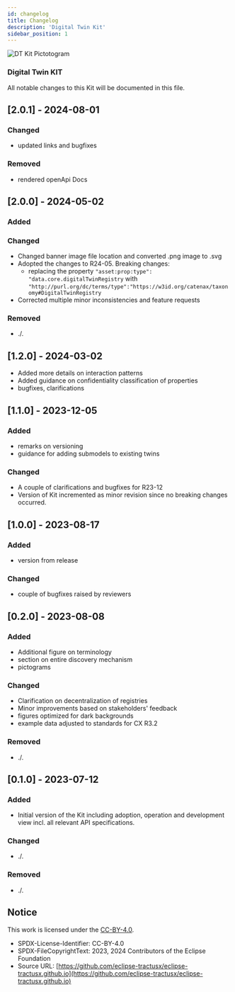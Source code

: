 ```yaml
---
id: changelog
title: Changelog
description: 'Digital Twin Kit'
sidebar_position: 1
---
```


![DT Kit Pictotogram](@site/static/img/kits/digital-twin/digital-twin-kit-logo.svg)

### Digital Twin KIT

All notable changes to this Kit will be documented in this file.

## [2.0.1] - 2024-08-01

### Changed

- updated links and bugfixes

### Removed

- rendered openApi Docs

## [2.0.0] - 2024-05-02

### Added

### Changed

- Changed banner image file location and converted .png image to .svg
- Adopted the changes to R24-05. Breaking changes:
  - replacing the property `"asset:prop:type": "data.core.digitalTwinRegistry` with `"http://purl.org/dc/terms/type":"https://w3id.org/catenax/taxonomy#DigitalTwinRegistry`
- Corrected multiple minor inconsistencies and feature requests

### Removed

- ./.

## [1.2.0] - 2024-03-02

- Added more details on interaction patterns
- Added guidance on confidentiality classification of properties
- bugfixes, clarifications

## [1.1.0] - 2023-12-05

### Added

- remarks on versioning
- guidance for adding submodels to existing twins

### Changed

- A couple of clarifications and bugfixes for R23-12
- Version of Kit incremented as minor revision since no breaking changes occurred.

## [1.0.0] - 2023-08-17

### Added

- version from release

### Changed

- couple of bugfixes raised by reviewers

## [0.2.0] - 2023-08-08

<h3>Added</h3>

- Additional figure on terminology
- section on entire discovery mechanism
- pictograms

<h3>Changed</h3>

- Clarification on decentralization of registries
- Minor improvements based on stakeholders' feedback
- figures optimized for dark backgrounds
- example data adjusted to standards for CX R3.2

<h3>Removed</h3>

- ./.

## [0.1.0] - 2023-07-12

<h3>Added</h3>

- Initial version of the Kit including adoption, operation and development view incl. all relevant API specifications.

<h3>Changed</h3>

- ./.

<h3>Removed</h3>

- ./.

## Notice

This work is licensed under the [CC-BY-4.0](https://creativecommons.org/licenses/by/4.0/legalcode).

- SPDX-License-Identifier: CC-BY-4.0
- SPDX-FileCopyrightText: 2023, 2024 Contributors of the Eclipse Foundation
- Source URL: [https://github.com/eclipse-tractusx/eclipse-tractusx.github.io](https://github.com/eclipse-tractusx/eclipse-tractusx.github.io)
